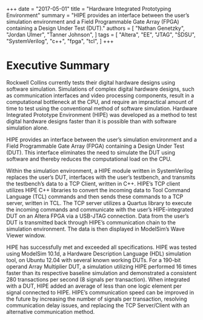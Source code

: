 +++
date = "2017-05-01"
title = "Hardware Integrated Prototyping Environment"
summary = "HIPE provides an interface between the user’s simulation environment and a Field Programmable Gate Array (FPGA) containing a Design Under Test (DUT)."
authors = [
    "Nathan Genetzky",
    "Jordan Ulmer",
    "Tanner Johnson",
]
tags = [
    "Altera",
    "EE",
    "JTAG",
    "SDSU",
    "SystemVerilog",
    "c++",
    "fpga",
    "tcl",
]
+++

# Executive Summary

Rockwell Collins currently tests their digital hardware designs using software
simulation.  Simulations of complex digital hardware designs, such as
communication interfaces and video processing components, result in a
computational bottleneck at the CPU, and require an impractical amount of time
to test using the conventional method of software simulation. Hardware
Integrated Prototype Environment (HIPE) was developed as a method to test
digital hardware designs faster than it is possible than with software
simulation alone.

HIPE provides an interface between the user’s simulation environment and a
Field Programmable Gate Array (FPGA) containing a Design Under Test (DUT).
This interface eliminates the need to simulate the DUT using software and
thereby reduces the computational load on the CPU.

Within the simulation environment, a HIPE module written in SystemVerilog
replaces the user’s DUT, interfaces with the user’s testbench, and transmits
the testbench’s data to a TCP Client, written in C++.  HIPE’s TCP client
utilizes HIPE C++ libraries to convert the incoming data to Tool Command
Language (TCL) commands and then sends these commands to a TCP server, written
in TCL.  The TCP server utilizes a Quartus library to execute the incoming
commands and communicate with the user’s HIPE-integrated DUT on an Altera FPGA
via a USB-JTAG connection.  Data from the user’s DUT is transmitted back
through HIPE’s communication chain to the simulation environment.  The data is
then displayed in ModelSim’s Wave Viewer window.

HIPE has successfully met and exceeded all specifications.  HIPE was tested
using ModelSim 10.1d, a Hardware Description Language (HDL) simulation tool, on
Ubuntu 12.04 with several known working DUTs.  For a 190-bit operand Array
Multiplier DUT, a simulation utilizing HIPE performed 16 times faster than its
respective baseline simulation and demonstrated a consistent 280 transactions
per second (8 signals per transaction).  When integrated with a DUT, HIPE added
an average of less than one logic element per signal connected to HIPE.  HIPE’s
communication speed can be improved in the future by increasing the number of
signals per transaction, resolving communication delay issues, and replacing
the TCP Server/Client with an alternative communication method.

